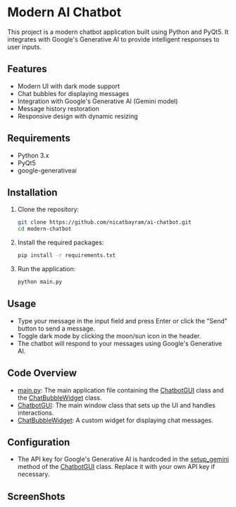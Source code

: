 # Modern AI Chatbot

This project is a modern chatbot application built using Python and PyQt5. It integrates with Google's Generative AI to provide intelligent responses to user inputs.

## Features

- Modern UI with dark mode support
- Chat bubbles for displaying messages
- Integration with Google's Generative AI (Gemini model)
- Message history restoration
- Responsive design with dynamic resizing

## Requirements

- Python 3.x
- PyQt5
- google-generativeai

## Installation

1. Clone the repository:
    ```sh
    git clone https://github.com/nicatbayram/ai-chatbot.git
    cd modern-chatbot
    ```

2. Install the required packages:
    ```sh
    pip install -r requirements.txt
    ```

3. Run the application:
    ```sh
    python main.py
    ```

## Usage

- Type your message in the input field and press Enter or click the "Send" button to send a message.
- Toggle dark mode by clicking the moon/sun icon in the header.
- The chatbot will respond to your messages using Google's Generative AI.

## Code Overview

- [main.py](http://_vscodecontentref_/0): The main application file containing the [ChatbotGUI](http://_vscodecontentref_/1) class and the [ChatBubbleWidget](http://_vscodecontentref_/2) class.
- [ChatbotGUI](http://_vscodecontentref_/3): The main window class that sets up the UI and handles interactions.
- [ChatBubbleWidget](http://_vscodecontentref_/4): A custom widget for displaying chat messages.

## Configuration

- The API key for Google's Generative AI is hardcoded in the [setup_gemini](http://_vscodecontentref_/5) method of the [ChatbotGUI](http://_vscodecontentref_/6) class. Replace it with your own API key if necessary.

## ScreenShots
